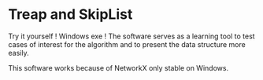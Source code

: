 # Treap and SkipList 
Try it yourself ! Windows exe !
The software serves as a learning tool to test cases of interest for the algorithm and to present the data structure more easily.

This software works because of NetworkX only stable on Windows.
